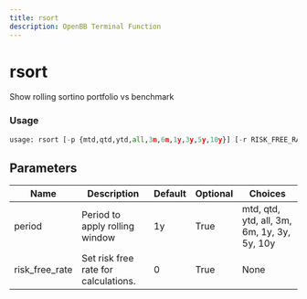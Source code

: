 ```yaml
---
title: rsort
description: OpenBB Terminal Function
---
```


# rsort

Show rolling sortino portfolio vs benchmark

### Usage 
```python
usage: rsort [-p {mtd,qtd,ytd,all,3m,6m,1y,3y,5y,10y}] [-r RISK_FREE_RATE]
```

## Parameters

| Name | Description | Default | Optional | Choices |
| ---- | ----------- | ------- | -------- | ------- |
| period | Period to apply rolling window | 1y | True | mtd, qtd, ytd, all, 3m, 6m, 1y, 3y, 5y, 10y |
| risk_free_rate | Set risk free rate for calculations. | 0 | True | None |


